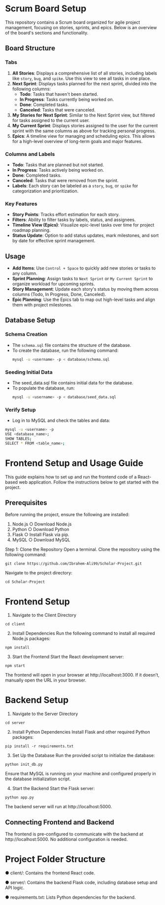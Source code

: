 # Scrum Board Setup

This repository contains a Scrum board organized for agile project management, focusing on stories, sprints, and epics. Below is an overview of the board's sections and functionality.

## Board Structure

### Tabs

1. **All Stories**: Displays a comprehensive list of all stories, including labels like `story`, `bug`, and `spike`. Use this view to see all tasks in one place.
2. **Next Sprint**: Displays tasks planned for the next sprint, divided into the following columns:
   - **Todo**: Tasks that haven't been started.
   - **In Progress**: Tasks currently being worked on.
   - **Done**: Completed tasks.
   - **Canceled**: Tasks that were canceled.
3. **My Stories for Next Sprint**: Similar to the Next Sprint view, but filtered for tasks assigned to the current user.
4. **My Current Sprint**: Displays stories assigned to the user for the current sprint with the same columns as above for tracking personal progress.
5. **Epics**: A timeline view for managing and scheduling epics. This allows for a high-level overview of long-term goals and major features.

### Columns and Labels

- **Todo**: Tasks that are planned but not started.
- **In Progress**: Tasks actively being worked on.
- **Done**: Completed tasks.
- **Canceled**: Tasks that were removed from the sprint.
- **Labels**: Each story can be labeled as a `story`, `bug`, or `spike` for categorization and prioritization.

### Key Features

- **Story Points**: Tracks effort estimation for each story.
- **Filters**: Ability to filter tasks by labels, status, and assignees.
- **Timeline View (Epics)**: Visualize epic-level tasks over time for project roadmap planning.
- **Status Update**: Option to add status updates, mark milestones, and sort by date for effective sprint management.

## Usage

- **Add Items**: Use `Control + Space` to quickly add new stories or tasks to any column.
- **Sprint Planning**: Assign tasks to `Next Sprint` or `My Current Sprint` to organize workload for upcoming sprints.
- **Story Management**: Update each story's status by moving them across columns (Todo, In Progress, Done, Canceled).
- **Epic Planning**: Use the Epics tab to map out high-level tasks and align them with project milestones.
## Database Setup

### Schema Creation
- The `schema.sql` file contains the structure of the database.
- To create the database, run the following command:
  ```bash
  mysql -u <username> -p < database/schema.sql
  
### Seeding Initial Data
- The seed_data.sql file contains initial data for the database.
- To populate the database, run:
  ```bash
  mysql -u <username> -p < database/seed_data.sql

### Verify Setup
- Log in to MySQL and check the tables and data:
```bash
mysql -u <username> -p
USE <database_name>;
SHOW TABLES;
SELECT * FROM <table_name>;
```
# Frontend Setup and Usage Guide

This guide explains how to set up and run the frontend code of a React-based web application. Follow the instructions below to get started with the project.

## Prerequisites
Before running the project, ensure the following are installed:
1.	Node.js
○	Download Node.js
2.	Python 
○	Download Python
3.	Flask 
○	Install Flask via pip.
4.	MySQL
○	Download MySQL

Step 1: Clone the Repository
Open a terminal.
Clone the repository using the following command:
```
git clone https://github.com/Ibrahem-Ali99/Scholar-Project.git
```
Navigate to the project directory:
```
cd Scholar-Project
```
# Frontend Setup
1. Navigate to the Client Directory
```
cd client
```
2. Install Dependencies
Run the following command to install all required Node.js packages:
```
npm install
```
3. Start the Frontend
Start the React development server:
```
npm start
```
The frontend will open in your browser at http://localhost:3000. If it doesn’t, manually open the URL in your browser.

# Backend Setup
 1. Navigate to the Server Directory
```
cd server
```

 2. Install Python Dependencies
Install Flask and other required Python packages:
```
pip install -r requirements.txt
```
 3. Set Up the Database
Run the provided script to initialize the database:
```
python init_db.py
```
  Ensure that MySQL is running on your machine and configured properly in the database initialization script.

 4. Start the Backend
Start the Flask server:
```
python app.py
```
The backend server will run at http://localhost:5000.

## Connecting Frontend and Backend
The frontend is pre-configured to communicate with the backend at http://localhost:5000. No additional configuration is needed.

# Project Folder Structure
●	client/: Contains the frontend React code.

●	server/: Contains the backend Flask code, including database setup and API logic.

●	requirements.txt: Lists Python dependencies for the backend.







